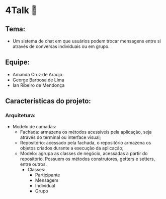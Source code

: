 # 4Talk 💬

## Tema:
- Um sistema de chat em que usuários podem trocar mensagens entre si através de conversas individuais ou em grupo.

## Equipe:
- Amanda Cruz de Araújo
- George Barbosa de Lima
- Ian Ribeiro de Mendonça

## Características do projeto:

### Arquitetura:
- Modelo de camadas:
  - Fachada: armazena os métodos acessíveis pela aplicação, seja através do terminal ou interface visual;
  - Repositório: acessado pela fachada, o repositório armazena os objetos criados durante a execução da aplicação;
  - Modelo: agrupa as classes de negócio, acessadas a partir do repositório. Possuem os métodos construtores, getters e setters, entre outros.
    - Classes:
      - Participante
      - Mensagem
      - Individual
      - Grupo
 
